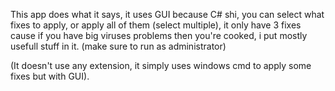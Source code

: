 This app does what it says, it uses GUI because C# shi, you can select what fixes to apply, or apply all of them (select multiple), it only have 3 fixes cause if you have big viruses problems then you're cooked, i put mostly usefull stuff in it.
(make sure to run as administrator)


(It doesn't use any extension, it simply uses windows cmd to apply some fixes but with GUI).
